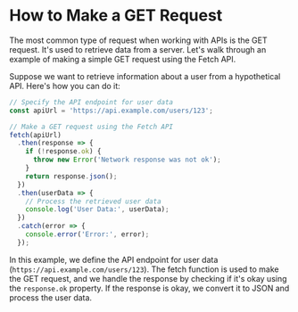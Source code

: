 # How to Make a GET Request

The most common type of request when working with APIs is the GET request. It's used to retrieve data from a server. Let's walk through an example of making a simple GET request using the Fetch API.

Suppose we want to retrieve information about a user from a hypothetical API. Here's how you can do it:

```jsx
// Specify the API endpoint for user data
const apiUrl = 'https://api.example.com/users/123';

// Make a GET request using the Fetch API
fetch(apiUrl)
  .then(response => {
    if (!response.ok) {
      throw new Error('Network response was not ok');
    }
    return response.json();
  })
  .then(userData => {
    // Process the retrieved user data
    console.log('User Data:', userData);
  })
  .catch(error => {
    console.error('Error:', error);
  });
```

In this example, we define the API endpoint for user data (`https://api.example.com/users/123`). The fetch function is used to make the GET request, and we handle the response by checking if it's okay using the `response.ok` property. If the response is okay, we convert it to JSON and process the user data.
